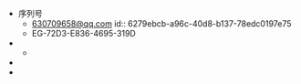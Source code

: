 - 序列号
	- 630709658@qq.com
	  id:: 6279ebcb-a96c-40d8-b137-78edc0197e75
	- EG-72D3-E836-4695-319D
-
	-
-
-